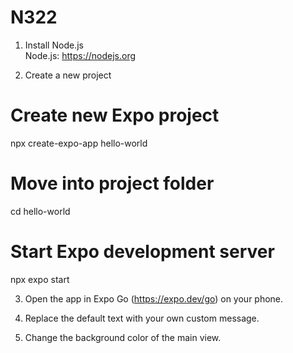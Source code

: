 # N322

1. Install Node.js  
    Node.js: https://nodejs.org

2. Create a new project

  # Create new Expo project 
  npx create-expo-app hello-world
   
  # Move into project folder 
  cd hello-world 
  
  # Start Expo development server 
  npx expo start

3. Open the app in Expo Go (https://expo.dev/go) on your phone.

4. Replace the default text with your own custom message.

5. Change the background color of the main view.

 
